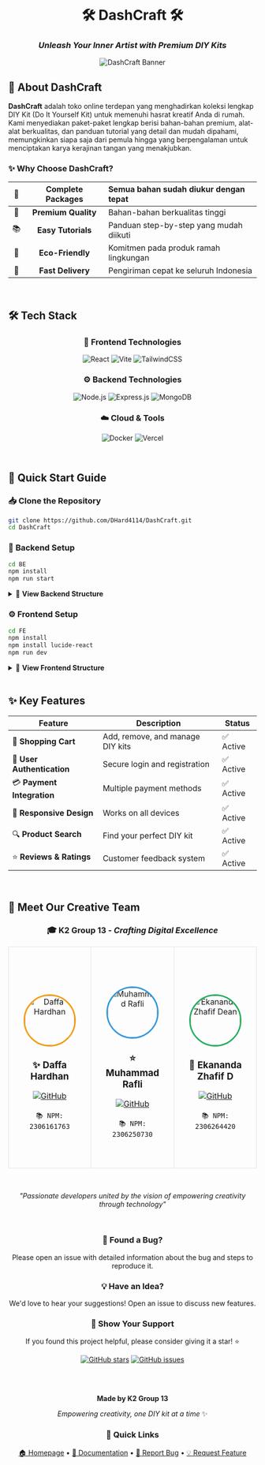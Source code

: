 <div align="center">
  
# 🛠️ DashCraft 🛠️
### *Unleash Your Inner Artist with Premium DIY Kits*

</div>
<div align="center">
  
![DashCraft Banner](https://hackmd.io/_uploads/SJiouDVzgl.png)

</div>


## 🌟 **About DashCraft**

**DashCraft** adalah toko online terdepan yang menghadirkan koleksi lengkap DIY Kit (Do It Yourself Kit) untuk memenuhi hasrat kreatif Anda di rumah. Kami menyediakan paket-paket lengkap berisi bahan-bahan premium, alat-alat berkualitas, dan panduan tutorial yang detail dan mudah dipahami, memungkinkan siapa saja dari pemula hingga yang berpengalaman untuk menciptakan karya kerajinan tangan yang menakjubkan.

### ✨ **Why Choose DashCraft?**

<div align="justify">

| 🎯 | **Complete Packages** | Semua bahan sudah diukur dengan tepat |
|:---:|:---:|:---|
| 🎨 | **Premium Quality** | Bahan-bahan berkualitas tinggi |
| 📚 | **Easy Tutorials** | Panduan step-by-step yang mudah diikuti |
| 🌱 | **Eco-Friendly** | Komitmen pada produk ramah lingkungan |
| 🚀 | **Fast Delivery** | Pengiriman cepat ke seluruh Indonesia |

</div>
</br>

## 🛠️ **Tech Stack**

<div align="center">

### 🔧 Frontend Technologies
![React](https://img.shields.io/badge/React-20232A?style=for-the-badge&logo=react&logoColor=61DAFB)
![Vite](https://img.shields.io/badge/Vite-646CFF?style=for-the-badge&logo=vite&logoColor=white)
![TailwindCSS](https://img.shields.io/badge/Tailwind_CSS-38B2AC?style=for-the-badge&logo=tailwind-css&logoColor=white)

### ⚙️ Backend Technologies
![Node.js](https://img.shields.io/badge/Node.js-43853D?style=for-the-badge&logo=node.js&logoColor=white)
![Express.js](https://img.shields.io/badge/Express.js-404D59?style=for-the-badge&logo=express&logoColor=white)
![MongoDB](https://img.shields.io/badge/MongoDB-4EA94B?style=for-the-badge&logo=mongodb&logoColor=white)

### ☁️ Cloud & Tools
![Docker](https://img.shields.io/badge/Docker-2496ED?style=for-the-badge&logo=docker&logoColor=white)
![Vercel](https://img.shields.io/badge/Vercel-000000?style=for-the-badge&logo=vercel&logoColor=white)

</div>

<br>

## 🚀 **Quick Start Guide**

### 📥 **Clone the Repository**
```bash
git clone https://github.com/DHard4114/DashCraft.git
cd DashCraft
```


### 🔧 **Backend Setup**
```bash
cd BE
npm install
npm run start
```

<details>
<summary>📁 <b>View Backend Structure</b></summary>

<br>

```
BE/
├── 🔧 config/
│   └── db.js                    # Database configuration
├── 🛡️ middleware/
│   ├── authMiddleware.js        # Authentication middleware
│   ├── corsMiddleware.js        # CORS configuration
│   ├── errorMiddleware.js       # Error handling
│   ├── roleMiddleware.js        # Role-based access
│   └── validationMiddleware.js  # Input validation
├── 📊 models/
│   ├── cartModel.js            # Shopping cart model
│   ├── categoryModel.js        # Product categories
│   ├── itemModel.js            # Product items
│   ├── orderModel.js           # Order management
│   └── userModel.js            # User management
├── 🗄️ repositories/
│   ├── cartRepository.js       # Cart data operations
│   ├── itemRepository.js       # Item data operations
│   ├── orderRepository.js      # Order data operations
│   └── userRepository.js       # User data operations
├── 🛤️ routes/
│   ├── cartRoute.js           # Cart API endpoints
│   ├── itemRoute.js           # Item API endpoints
│   ├── orderRoute.js          # Order API endpoints
│   └── userRoute.js           # User API endpoints
├── ⚙️ utils/
│   ├── cloudinary.js          # Image upload service
│   └── multer.js              # File upload handling
└── 🚀 server.js               # Main server file
```

</details>

### ⚙️ **Frontend Setup**
```bash
cd FE
npm install
npm install lucide-react
npm run dev
```

<details>
<summary>📁 <b>View Frontend Structure</b></summary>

<br>

```
FE/
├── 🎨 src/
│   ├── 🔐 auth/
│   │   ├── AuthModal.jsx       # Authentication modal
│   │   ├── Login.jsx           # Login component
│   │   └── Register.jsx        # Registration component
│   ├── 🧩 components/
│   │   ├── NavBar.jsx          # Navigation bar
│   │   ├── Footer.jsx          # Footer component
│   │   ├── ProductCard.jsx     # Product display card
│   │   ├── Layout.jsx          # Main layout wrapper
│   │   └── ...more components
│   ├── 📄 pages/
│   │   ├── Home.jsx            # Homepage
│   │   ├── BuyOnline.jsx       # Shopping page
│   │   ├── CartPage.jsx        # Shopping cart
│   │   └── Contact.jsx         # Contact page
│   ├── 🎯 contexts/
│   │   └── AuthContext.jsx     # Authentication context
│   ├── 🪝 hooks/
│   │   └── useCarousel.js      # Custom carousel hook
│   └── 📱 assets/              # Static assets
└── 📦 package.json             # Dependencies
```

</details>
</br>

## ✨ **Key Features**

<div align="center">

| Feature | Description | Status |
|---------|-------------|--------|
| 🛒 **Shopping Cart** | Add, remove, and manage DIY kits | ✅ Active |
| 👤 **User Authentication** | Secure login and registration | ✅ Active |
| 💳 **Payment Integration** | Multiple payment methods | ✅ Active |
| 📱 **Responsive Design** | Works on all devices | ✅ Active |
| 🔍 **Product Search** | Find your perfect DIY kit | ✅ Active |
| ⭐ **Reviews & Ratings** | Customer feedback system | ✅ Active |

</div>
<br>

## 👥 **Meet Our Creative Team**
<div align="center">

### 🎓 **K2 Group 13** - *Crafting Digital Excellence*
<table>
<tr>
<td align="center" width="280px" style="padding: 40px 25px; border: 1px solid #e1e5e9; border-radius: 12px; vertical-align: middle;">
<br><br>
<img src="https://github.com/DHard4114.png?size=100" width="100px" height="100px" alt="Daffa Hardhan" style="border-radius: 50%; border: 3px solid #f39c12; object-fit: cover;"/><br>
<h3>✨ Daffa Hardhan</h3>
<a href="https://github.com/DHard4114">
<img src="https://img.shields.io/badge/GitHub-100000?style=for-the-badge&logo=github&logoColor=white" alt="GitHub"/>
</a><br><br>
<code>📚 NPM: 2306161763</code>
<br><br>
</td>
<td align="center" width="280px" style="padding: 40px 25px; border: 1px solid #e1e5e9; border-radius: 12px; vertical-align: middle;">
<br><br>
<img src="https://github.com/MRafli127.png?size=100" width="100px" height="100px" alt="Muhammad Rafli" style="border-radius: 50%; border: 3px solid #3498db; object-fit: cover;"/><br>
<h3>⭐ Muhammad Rafli</h3>
<a href="https://github.com/MRafli127">
<img src="https://img.shields.io/badge/GitHub-100000?style=for-the-badge&logo=github&logoColor=white" alt="GitHub"/>
</a><br><br>
<code>📚 NPM: 2306250730</code>
<br><br>
</td>
<td align="center" width="280px" style="padding: 40px 25px; border: 1px solid #e1e5e9; border-radius: 12px; vertical-align: middle;">
<br><br>
<img src="https://github.com/Ekazadex.png?size=100" width="100px" height="100px" alt="Ekananda Zhafif Dean" style="border-radius: 50%; border: 3px solid #27ae60; object-fit: cover;"/><br>
<h3>🌟 Ekananda Zhafif D</h3>
<a href="https://github.com/Ekazadex">
<img src="https://img.shields.io/badge/GitHub-100000?style=for-the-badge&logo=github&logoColor=white" alt="GitHub"/>
</a><br><br>
<code>📚 NPM: 2306264420</code>
<br><br>
</td>
</tr>
</table>

<br>

*"Passionate developers united by the vision of empowering creativity through technology"*

</div>

<br>

<div align="center">

### 🐛 **Found a Bug?**
Please open an issue with detailed information about the bug and steps to reproduce it.

### 💡 **Have an Idea?**
We'd love to hear your suggestions! Open an issue to discuss new features.


### 🌟 **Show Your Support**

If you found this project helpful, please consider giving it a star! ⭐

[![GitHub stars](https://img.shields.io/github/stars/DHard4114/DashCraft?style=for-the-badge&logo=github)](https://github.com/DHard4114/DashCraft/stargazers)
[![GitHub issues](https://img.shields.io/github/issues/DHard4114/DashCraft?style=for-the-badge&logo=github)](https://github.com/DHard4114/DashCraft/issues)

<br>
<br>

**Made by K2 Group 13**

*Empowering creativity, one DIY kit at a time* ✨

### 🔗 **Quick Links**
[🏠 Homepage](https://dashcraft-demo.vercel.app) • [📖 Documentation](https://github.com/DHard4114/DashCraft/wiki) • [🐛 Report Bug](https://github.com/DHard4114/DashCraft/issues) • [💡 Request Feature](https://github.com/DHard4114/DashCraft/issues)

</div>
